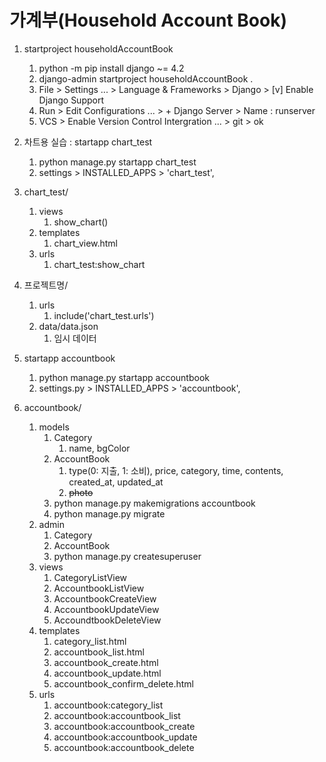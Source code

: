 # 가계부(Household Account Book)
1. startproject householdAccountBook
   1. python -m pip install django ~= 4.2
   2. django-admin startproject householdAccountBook .
   3. File > Settings ... > Language & Frameworks > Django > [v] Enable Django Support
   4. Run > Edit Configurations ... > + Django Server > Name : runserver
   5. VCS > Enable Version Control Intergration ... > git > ok
   
2. 차트용 실습 : startapp chart_test
   1. python manage.py startapp chart_test
   2. settings > INSTALLED_APPS > 'chart_test', 
   
3. chart_test/
   1. views
      1. show_chart()
   2. templates
      1. chart_view.html
   3. urls
      1. chart_test:show_chart

4. 프로젝트명/
   1. urls
      1. include('chart_test.urls')
   2. data/data.json
      1. 임시 데이터

5. startapp accountbook
   1. python manage.py startapp accountbook
   2. settings.py > INSTALLED_APPS > 'accountbook',

6. accountbook/
   1. models
      1. Category
         1. name, bgColor
      2. AccountBook
         1. type(0: 지출, 1: 소비), price, category, time, contents, created_at, updated_at
         2. ~~photo~~
      3. python manage.py makemigrations accountbook
      4. python manage.py migrate
   2. admin
      1. Category
      2. AccountBook
      3. python manage.py createsuperuser
   3. views
      1. CategoryListView
      2. AccountbookListView
      3. AccountbookCreateView
      4. AccountbookUpdateView
      5. AccoundtbookDeleteView
   4. templates
      1. category_list.html
      2. accountbook_list.html
      3. accountbook_create.html
      4. accountbook_update.html
      5. accountbook_confirm_delete.html
   5. urls
      1. accountbook:category_list
      2. accountbook:accountbook_list
      3. accountbook:accountbook_create
      4. accountbook:accountbook_update
      5. accountbook:accountbook_delete